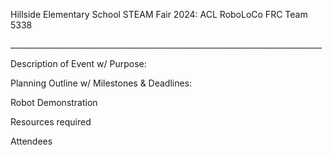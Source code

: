 Hillside Elementary School STEAM Fair 2024: ACL RoboLoCo FRC Team 5338

\_\_\_\_\_\_\_\_\_\_\_\_\_\_\_\_\_\_\_\_\_\_\_\_\_\_\_\_\_\_\_\_\_\_\_\_\_\_\_\_\_\_\_\_\_\_\_\_\_\_\_\_\_\_\_\_\_\_\_\_\_\_\_\_\_\_\_\_\_\_\_\_\_\_\_\_\_\_

Description of Event w/ Purpose:

Planning Outline w/ Milestones & Deadlines: 

Robot Demonstration

Resources required

Attendees

